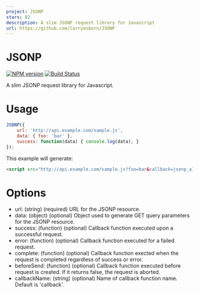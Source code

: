 ```yaml
---
project: JSONP
stars: 82
description: A slim JSONP request library for Javascript
url: https://github.com/larryosborn/JSONP
---
```


JSONP
=====

[![NPM version][npm-image]][npm-url]
[![Build Status][travis-image]][travis-url]

A slim JSONP request library for Javascript.

Usage
=====

```javascript
JSONP({
    url: 'http://api.example.com/sample.js',
    data: { foo: 'bar' },
    success: function(data) { console.log(data); }
});
```
This example will generate:
```html
<script src="http://api.example.com/sample.js?foo=bar&callback=jsonp_a1b2c3d4e5f6g7h" async="true"></script>
```

Options
=======

 * url: (string) (required) URL for the JSONP resource.
 * data: (object) (optional) Object used to generate GET query parameters for the JSONP resource.
 * success: (function) (optional) Callback function executed upon a successful request.
 * error: (function) (optional) Callback function executed for a failed request.
 * complete: (function) (optional) Callback function exected when the request is completed regardless of success or error.
 * beforeSend: (function) (optional) Callback function executed before request is created. If it returns false, the request is aborted.
 * callbackName: (string) (optional) Name of callback function name. Default is 'callback'.

[npm-url]: https://npmjs.org/package/browser-jsonp
[npm-image]: http://img.shields.io/npm/v/browser-jsonp.svg
[travis-url]: https://travis-ci.org/larryosborn/JSONP
[travis-image]: http://img.shields.io/travis/larryosborn/JSONP.svg

